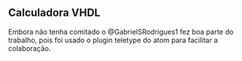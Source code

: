 ## Calculadora VHDL

Embora não tenha comitado o @GabrielSRodrigues1 fez boa parte do trabalho, pois foi usado o plugin teletype do atom para facilitar a colaboração.
